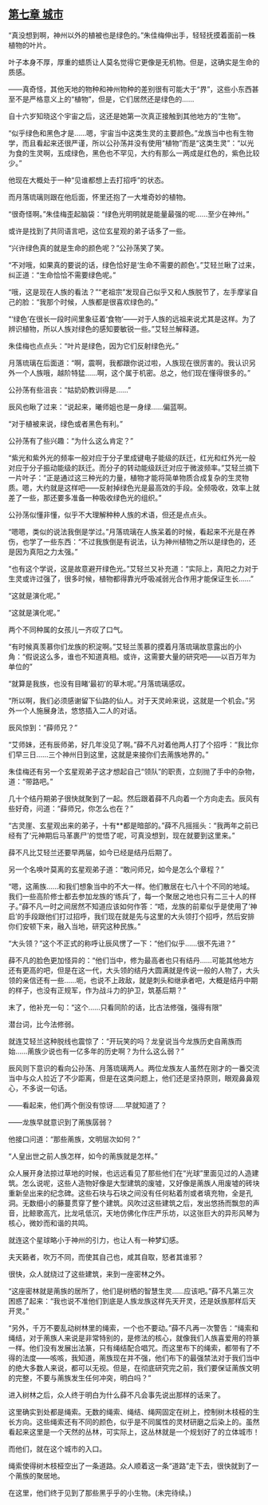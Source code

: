 ## [第七章 城市](https://www.xxbiquge.com/11_11207/9110010.html)


  “真没想到啊，神州以外的植被也是绿色的。”朱佳梅伸出手，轻轻抚摸着面前一株植物的叶片。

  叶子本身不厚，厚重的蜡质让人莫名觉得它更像是无机物。但是，这确实是生命的质感。

  ——真奇怪，其他天地的物种和神州物种的差别很有可能大于“界”，这些小东西甚至不是严格意义上的“植物”，但是，它们居然还是绿色的……

  自十六岁知晓这个宇宙之后，这还是她第一次真正接触到其他地方的“生物”。

  “似乎绿色和黑色才是……嗯，宇宙当中这类生灵的主要颜色。”龙族当中也有生物学，而且看起来还很严谨，所以公孙荡并没有使用“植物”而是“这类生灵”：“以光为食的生灵啊，五成绿色，黑色也不罕见，大约有那么一两成是红色的，紫色比较少。”

  他现在大概处于一种“见谁都想上去打招呼”的状态。

  而月落琉璃则跟在他后面，怀里还抱了一大堆奇妙的植物。

  “很奇怪啊。”朱佳梅歪起脑袋：“绿色光明明就是能量最强的呢……至少在神州。”

  或许是找到了共同语言吧，这位玄星观的弟子话多了一些。

  “兴许绿色真的就是生命的颜色呢？”公孙荡笑了笑。

  “不对哦，如果真的要说的话，绿色恰好是‘生命不需要的颜色’。”艾轻兰瞅了过来，纠正道：“生命恰恰不需要绿色呢。”

  “哦，这是现在人族的看法？”“老祖宗”发现自己似乎又和人族脱节了，左手摩挲自己的脸：“我那个时候，人族都是很喜欢绿色的。”

  “‘绿色’在很长一段时间里象征着‘食物’——对于人族的远祖来说尤其是这样。为了辨识植物，所以人族对绿色的感知要敏锐一些。”艾轻兰解释道。

  朱佳梅也点点头：“叶片是绿色，因为它们反射绿色光。”

  月落琉璃在后面道：“啊，震啊，我都跟你说过啦，人族现在很厉害的。我认识另外一个人族哦，越阶特猛……啊，这个属于机密。总之，他们现在懂得很多的。”

  公孙荡有些沮丧：“姑奶奶教训得是……”

  辰风也瞅了过来：“说起来，曦师姐也是一身绿……偏蓝啊。

  “对于植被来说，绿色或者黑色有利。”

  公孙荡有了些兴趣：“为什么这么肯定？”

  “紫光和紫外光的频率一般对应于分子里成键电子能级的跃迁，红光和红外光一般对应于分子振动能级的跃迁。而分子的转动能级跃迁对应于微波频率。”艾轻兰摘下一片叶子：“正是通过这三种光的力量，植物才能将简单物质合成复杂的生灵物质。嗯，大约就是这样吧——反射掉绿色光是最高效的手段。全频吸收，效率上就差了一些，那还要多准备一种吸收绿色光的组织。”

  公孙荡似懂非懂，似乎不大理解种种人族的术语，但还是点点头。

  “嗯嗯，类似的说法我倒是学过。”月落琉璃在人族呆着的时候，看起来不光是在养伤，也学了一些东西：“不过我族倒是有说法，认为神州植物之所以是绿色的，还是因为真阳之力太强。”

  “也有这个学说，这是故意避开绿色光。”艾轻兰又补充道：“实际上，真阳之力对于生灵或许过强了，很多时候，植物都得靠光呼吸减弱光合作用才能保证生长……”

  “这就是演化呢。”

  “这就是演化呢。”

  两个不同种属的女孩儿一齐叹了口气。

  “有时候真羡慕你们龙族的积淀啊。”艾轻兰羡慕的摸着月落琉璃故意露出的小角：“假说这么多，谁也不知道真相。或许，这需要大量的研究吧——以百万年为单位的”

  “就算是我族，也没有目睹‘最初’的草木呢。”月落琉璃感叹。

  “所以啊，我们必须感谢留下仙路的仙人。对于天灵岭来说，这就是一个机会。”另外一个人施展身法，悠悠插入二人的对话。

  辰风惊到：“薛师兄？”

  “艾师妹，还有辰师弟，好几年没见了啊。”薛不凡对着他两人打了个招呼：“我比你们早三日……三个神州日到这里，这就是来接你们去萳族地界的。”

  朱佳梅还有另一个玄星观弟子这才想起自己“领队”的职责，立刻抛了手中的杂物，道：“带路吧。”

  几十个结丹期弟子很快就聚到了一起。然后跟着薛不凡向着一个方向走去。辰风有些好奇，问道：“薛师兄，你怎么也在？”

  “古灵崖、玄星观出来的弟子，十有**都是暗部的。”薛不凡摇摇头：“我两年之前已经有了‘元神期后马革裹尸’的觉悟了呢，可真没想到，现在就要到这里来。”

  薛不凡比艾轻兰还要早两届，如今已经是结丹后期了。

  另一个名唤叶莫离的玄星观弟子道：“敢问师兄，如今是怎么个章程？”

  “嗯，这萳族……和我们想象当中的不大一样。他们散居在七八十个不同的地域。我们一些高阶修士都去参加龙族的‘练兵’了，每一个聚居之地也只有二三十人的样子。”薛不凡一时之间居然不知道应该如何作答：“唔，龙族的前辈似乎是使用了‘神启’的手段跟他们打过招呼，我们现在就是先与这里的大头领打个招呼，然后安排你们安顿下来，融入当地，研究这种民族。”

  “大头领？”这个不正式的称呼让辰风愣了一下：“他们似乎……很不先进？”

  薛不凡的脸色更加怪异的：“他们当中，修为最高者也只有结丹……可能其他地方还有更高的吧，但是在这一代，大头领的结丹大圆满就是传说一般的人物了，大头领的亲信还有一些……呃，也说不上政敌，就是刺头和继承者吧，大概是结丹中期的样子，也没有正规军，作为战斗力的护卫，筑基后期？”

  末了，他补充一句：“这个……只看同阶的话，比古法修强，强得有限”

  潜台词，比今法修弱。

  就连艾轻兰这种脱线也震惊了：“开玩笑的吗？龙皇说当今龙族历史自萳族而始……萳族少说也有一亿多年的历史啊？为什么这么弱？”

  辰风则下意识的看向公孙荡、月落琉璃两人。两位龙族友人虽然在刚才的一番交流当中与众人拉近了不少距离，但是在这类问题上，他们还是坚持原则，眼观鼻鼻观心，不多说一句话。

  ——看起来，他们两个倒没有惊讶……早就知道了？

  ——龙族早就意识到了萳族孱弱？

  他接口问道：“那些萳族，文明层次如何？”

  “人皇出世之前人族怎样，如今的萳族就是怎样。”

  众人展开身法掠过草地的时候，也远远看见了那些他们在“光球”里面见过的人造建筑。怎么说呢，这些人造物好像是大型建筑的废墟，又好像是萳族人用废墟的砖块重新垒出来的纪念碑。这些石块与石块之间没有任何粘着剂或者填充物，全是孔洞。无数细小的藤蔓贯穿了整个建筑。风吹过这些建筑之后，发出悠扬而飘忽的声音，比鲸歌高亢，比龙吼低沉，天地仿佛化作庄严乐坊，以这张巨大的异形风琴为核心，微妙而和谐的共鸣。

  就连这个星球略小于神州的引力，也让人有一种梦幻感。

  夫天籁者，吹万不同，而使其自己也，咸其自取，怒者其谁邪？

  很快，众人就绕过了这些建筑，来到一座密林之外。

  “这座密林就是萳族的居所了，他们是树栖的智慧生灵……应该吧。”薛不凡第三次困惑了起来：“我也说不准他们到底是人族龙族这样先天开灵，还是妖族那样后天开灵。”

  “另外，千万不要乱动树林里的绳索，一个也不要动。”薛不凡再一次警告：“绳索和绳结，对于萳族人来说是非常特别的，是修法的核心，就像我们人族喜爱用的符篆一样。他们没有发展出法篆，只有绳结配合唱咒。而这里布下的绳索，都带有了不得的法度——咳咳，我知道，萳族现在并不强，他们布下的最强禁法对于我们当中的绝大多数人来说，都可以无视。但是，在彻底研究完之前，我们要保证萳族文明的完整，不要与萳族发生任何冲突，明白吗？”

  进入树林之后，众人终于明白为什么薛不凡会事先说出那样的话来了。

  这里确实到处都是绳索。无数的绳索、绳结、绳网固定在树上，控制树木枝桠的生长方向。这些绳索还有不同的颜色，似乎是不同属性的灵材研磨之后染上的。虽然看起来这里是一个天然的丛林，可实际上，这丛林就是一个规划好了的立体城市！

  而他们，就在这个城市的入口。

  绳索使得树木枝桠空出了一条道路。众人顺着这一条“道路”走下去，很快就到了一个萳族的聚居地。

  在这里，他们终于见到了那些黑乎乎的小生物。(未完待续。)
